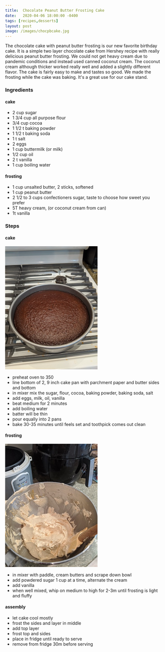```yaml
---
title:  Chocolate Peanut Butter Frosting Cake
date:   2020-04-06 18:00:00 -0400
tags: [recipes,desserts]
layout: post
image: /images/chocpbcake.jpg
---
```

The chocolate cake with peanut butter frosting is our new favorite birthday cake.  It is a simple two layer chocolate cake from Hershey recipe
with really delicious peanut butter frosting.  We could not get heavy cream due to pandemic conditions and instead used canned coconut cream.  The
coconut cream although thicker worked really well and added a slightly different flavor.  The cake is fairly easy to make and tastes so good.  We
made the frosting while the cake was baking.  It's a great use for our cake stand.  

### Ingredients
#### cake
- 2 cup sugar
- 1 3/4 cup all purpose flour
- 3/4 cup cocoa
- 1 1/2 t baking powder
- 1 1/2 t baking soda
- 1 t salt
- 2 eggs
- 1 cup buttermilk (or milk)
- 1/2 cup oil
- 2 t vanilla
- 1 cup boiling water

#### frosting
- 1 cup unsalted butter, 2 sticks, softened
- 1 cup peanut butter
- 2 1/2 to 3 cups confectioners sugar, taste to choose how sweet you prefer
- 5T heavy cream, (or coconut cream from can)
- 1t vanilla

### Steps
#### cake

![Chocolate cake](/images/chocpbcake2.jpg)

- preheat oven to 350
- line bottom of 2,  9 inch cake pan with parchment paper and butter sides and bottom
- in mixer mix the sugar, flour, cocoa, baking powder, baking soda, salt
- add eggs, milk, oil, vanilla
- beat medium for 2 minutes
- add boiling water
- batter will be thin
- pour equally into 2 pans
- bake 30-35 minutes until feels set and toothpick comes out clean

#### frosting

![Chocolate cake](/images/chocpbcake1.jpg)

- in mixer with paddle, cream butters and scrape down bowl
- add powdered sugar 1 cup at a time, alternate the cream
- add vanilla
- when well mixed, whip on medium to high for 2-3m until frosting is light and fluffy

#### assembly
- let cake cool mostly
- frost the sides and layer in middle
- add top layer
- frost top and sides
- place in fridge until ready to serve
- remove from fridge 30m before serving
